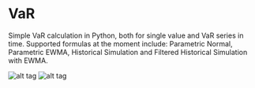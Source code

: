 # VaR
Simple VaR calculation in Python, both for single value and VaR series in time. Supported formulas at the moment include: Parametric Normal, Parametric EWMA, Historical Simulation and Filtered Historical Simulation with EWMA.

![alt tag](https://github.com/toniwz/VaR/blob/master/Images/ex_1_VGK.png)
![alt tag](https://github.com/toniwz/VaR/blob/master/Images/ex_2_ACWI.MI.png)
